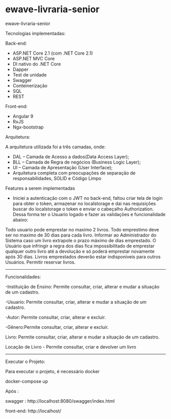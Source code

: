 # ewave-livraria-senior
ewave-livraria-senior


Tecnologias implementadas:

Back-end:
- ASP.NET Core 2.1 (com .NET Core 2.1)
- ASP.NET MVC Core
- DI nativo do .NET Core
- Dapper
- Test de unidade
- Swagger
- Conteinerização
- SQL
- REST

Front-end:
- Angular 9
- RxJS
- Ngx-bootstrap

Arquitetura:

A arquitetura utilizada foi a três camadas, onde: 

- DAL – Camada de Acesso a dados(Data Access Layer);
- BLL – Camada de Regra de negócios (Business Logic Layer);
- UI – Camada de Apresentação (User Interface);
- Arquitetura completa com preocupações de separação de responsabilidades, SOLID e Código Limpo

Features a serem implementadas

- Iniciei a autenticação com o JWT no back-end, faltou criar tela de login para obter o token, 
armazenar no localstorage e dai nas requisições buscar do localstorage o token e enviar o cabeçalho Authorization.
Dessa forma ter o Usuario logado e fazer as validações e funcionalidade abaixo:

Todo usuario pode emprestar no maximo 2 livros.
Todo emprestimo deve ser no maximo de 30 dias para cada livro.
Informar ao Administrador do Sistema caso um livro extrapole o prazo máximo de dias emprestado.
O Usuário que infringir a regra dos dias fica impossibilitado de emprestar qualquer outro livro até a devolução e só poderá emprestar novamente após 30 dias.
Livros emprestados deverão estar indisponiveis para outros Usuários.
Permitir reservar livros.

---------------------------------------------
Funcionalidades:

-Instituição de Ensino: Permite consultar, criar, alterar e mudar a situação de um cadastro. 

-Usuario: Permite consultar, criar, alterar e mudar a situação de um cadastro.

-Autor: Permite consultar, criar, alterar e excluir. 

-Gênero:Permite consultar, criar, alterar e excluir.

Livro: Permite consultar, criar, alterar e mudar a situação de um cadastro.

Locação de Livro - Permite consultar, criar e devolver um livro

-----------------------------------------------------

Executar o Projeto:

Para executar o projeto, é necessário docker

docker-compose up

Após :

swagger : http://localhost:8080/swagger/index.html

front-end: http://localhost/



